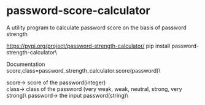# password-score-calculator
A utility program to calculate password score on the basis of password strength 


https://pypi.org/project/password-strength-calculator/
  pip install password-strength-calculator\
  
Documentation\
  score,class=password_strength_calculator.score(password)\
  
  score-> score of the password(integer)\
  class-> class of the password (very weak, weak, neutral, strong, very strong)\ 
  password-> the input password(string)\
